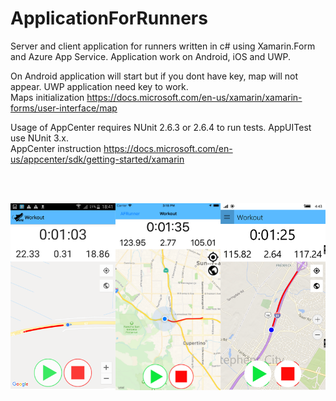 # ApplicationForRunners

Server and client application for runners written in c# using Xamarin.Form and Azure App Service. Application work on Android, iOS and UWP.

On Android application will start but if you dont have key, map will not appear. UWP application need key to work. <br />
Maps initialization https://docs.microsoft.com/en-us/xamarin/xamarin-forms/user-interface/map


Usage of AppCenter requires NUnit 2.6.3 or 2.6.4 to run tests. AppUITest use NUnit 3.x. <br />
AppCenter instruction https://docs.microsoft.com/en-us/appcenter/sdk/getting-started/xamarin


<br />
<br />


![alt text](https://github.com/MateuszKapusta/ApplicationForRunners/blob/master/ApplicationForRunners_Xamarin_Forms/App.png)
